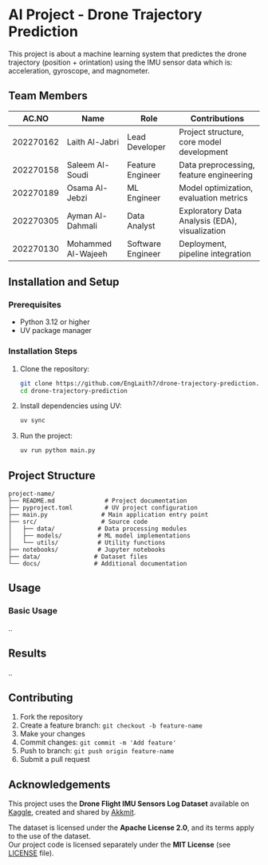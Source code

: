 # AI Project - Drone Trajectory Prediction

This project is about a machine learning system that predictes the drone trajectory (position + orintation) 
using the IMU sensor data which is: acceleration, gyroscope, and magnometer.

## Team Members

|   AC.NO   |         Name       |       Role        |                  Contributions                 |
|-----------|--------------------|-------------------|------------------------------------------------|
| 202270162 |   Laith Al-Jabri   |  Lead Developer   |   Project structure, core model development    |
| 202270158 |  Saleem Al-Soudi   | Feature Engineer  |    Data preprocessing, feature engineering     |
| 202270189 |   Osama Al-Jebzi   |    ML Engineer    |     Model optimization, evaluation metrics     |
| 202270305 |  Ayman Al-Dahmali  |   Data Analyst    | Exploratory Data Analysis (EDA), visualization |
| 202270130 | Mohammed Al-Wajeeh | Software Engineer |        Deployment, pipeline integration        |

## Installation and Setup

### Prerequisites
- Python 3.12 or higher
- UV package manager

### Installation Steps
1. Clone the repository:
   ```bash
   git clone https://github.com/EngLaith7/drone-trajectory-prediction.git
   cd drone-trajectory-prediction
   ```
2. Install dependencies using UV:
   ```bash
   uv sync
   ```

3. Run the project:
   ```bash
   uv run python main.py
   ```

## Project Structure

```
project-name/
├── README.md              # Project documentation
├── pyproject.toml         # UV project configuration
├── main.py               # Main application entry point
├── src/                  # Source code
│   ├── data/            # Data processing modules
│   ├── models/          # ML model implementations
│   └── utils/           # Utility functions
├── notebooks/           # Jupyter notebooks
├── data/               # Dataset files
└── docs/               # Additional documentation
```

## Usage

### Basic Usage
..

## Results
..

## Contributing

1. Fork the repository
2. Create a feature branch: `git checkout -b feature-name`
3. Make your changes
4. Commit changes: `git commit -m 'Add feature'`
5. Push to branch: `git push origin feature-name`
6. Submit a pull request 

## Acknowledgements

This project uses the **Drone Flight IMU Sensors Log Dataset** available on [Kaggle](https://www.kaggle.com/datasets/akkmit/drone-flight-imu-sensors-log), 
created and shared by [Akkmit](https://www.kaggle.com/akkmit).  

The dataset is licensed under the **Apache License 2.0**, and its terms apply to the use of the dataset.  
Our project code is licensed separately under the **MIT License** (see [LICENSE](./LICENSE) file).
